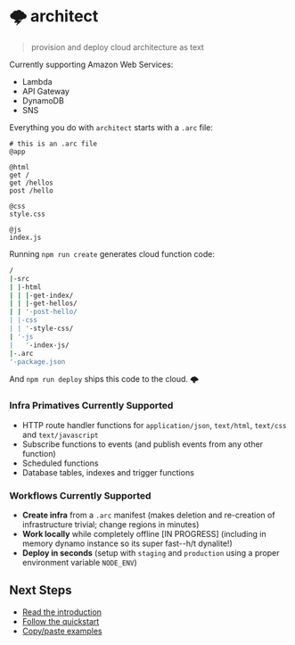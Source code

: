 # &#x1f329; architect

> provision and deploy cloud architecture as text

Currently supporting Amazon Web Services:

- Lambda
- API Gateway
- DynamoDB
- SNS

Everything you do with `architect` starts with a `.arc` file:

```arc
# this is an .arc file
@app

@html
get /
get /hellos
post /hello

@css
style.css

@js
index.js
```

Running `npm run create` generates cloud function code:

```bash
/
|-src
| |-html
| | |-get-index/
| | |-get-hellos/
| | '-post-hello/
| |-css
| | '-style-css/
| '-js
|   '-index-js/
|-.arc
'-package.json

```

And `npm run deploy` ships this code to the cloud. <span class=cloud>&#x1f329;</span>

### Infra Primatives Currently Supported

- HTTP route handler functions for `application/json`, `text/html`, `text/css` and `text/javascript`
- Subscribe functions to events (and publish events from any other function)
- Scheduled functions 
- Database tables, indexes and trigger functions

### Workflows Currently Supported

- **Create infra** from a `.arc` manifest (makes deletion and re-creation of infrastructure trivial; change regions in minutes)
- **Work locally** while completely offline [IN PROGRESS] (including in memory dynamo instance so its super fast--h/t dynalite!)
- **Deploy in seconds** (setup with `staging` and `production` using a proper environment variable `NODE_ENV`)
 
## Next Steps

- [Read the introduction](/intro)
- [Follow the quickstart](/quickstart)
- [Copy/paste examples](/examples)
